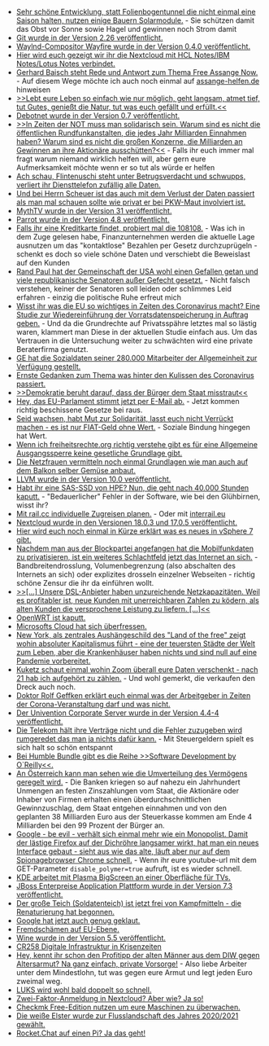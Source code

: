 * [Sehr schöne Entwicklung, statt Folienbogentunnel die nicht einmal eine Saison halten, nutzen einige Bauern Solarmodule.](https://www.sonnenseite.com/de/wirtschaft/himbeeren-unter-solarmodulen-statt-unter-folientunneln.html) - Sie schützen damit das Obst vor Sonne sowie Hagel und gewinnen noch Strom damit
* [Git wurde in der Version 2.26 veröffentlicht.](https://www.phoronix.com/scan.php?page=news_item&px=Git-2.26-Released)
* [Waylnd-Compositor Wayfire wurde in der Version 0.4.0 veröffentlicht.](https://www.pro-linux.de/news/1/27892/wayland-compositor-wayfire-040-freigegeben.html)
* [Hier wird euch gezeigt wir ihr die Nextcloud mit HCL Notes/IBM Notes/Lotus Notes verbindet.](https://nextcloud.com/blog/the-perfect-integration-of-nextcloud-in-hcl-notes-formerly-ibm-notes-or-lotus-notes/)
* [Gerhard Baisch steht Rede und Antwort zum Thema Free Assange Now.](https://weltnetz.tv/video/2302-free-assange-now) - Auf diesem Wege möchte ich auch noch einmal auf [assange-helfen.de](https://assange-helfen.de/) hinweisen
* [>>Lebt eure Leben so einfach wie nur möglich, geht langsam, atmet tief, tut Gutes, genießt die Natur, tut was euch gefällt und erfüllt.<<]()
* [Debotnet wurde in der Version 0.7 veröffentlicht.](https://www.ghacks.net/2020/03/22/latest-debotnet-release-features/)
* [>>In Zeiten der NOT muss man solidarisch sein. Warum sind es nicht die öffentlichen Rundfunkanstalten, die jedes Jahr Milliarden Einnahmen haben? Warum sind es nicht die großen Konzerne, die Milliarden an Gewinnen an ihre Aktionäre ausschütten?<<](https://netzfrauen.org/2020/03/22/cornavirus/) - Falls ihr euch immer mal fragt warum niemand wirklich helfen will, aber gern eure Aufmerksamkeit möchte wenn er so tut als würde er helfen
* [Ach schau, Flintenuschi steht unter Betrugsverdacht und schwupps, verliert ihr Diensttelefon zufällig alle Daten.](https://www.zeit.de/politik/deutschland/2020-01/berateraffaere-ursula-von-der-leyen-handydaten-geloescht)
* [Und bei Herrn Scheuer ist das auch mit dem Verlust der Daten passiert als man mal schauen sollte wie privat er bei PKW-Maut involviert ist.](https://www.tagesschau.de/inland/scheuer-handydaten-geloescht-101.html)
* [MythTV wurde in der Version 31 veröffentlicht.](https://www.phoronix.com/scan.php?page=news_item&px=MythTV-31-Released)
* [Parrot wurde in der Version 4.8 veröffentlicht.](https://parrotsec.org/blog/parrot-4.8-release-notes/)
* [Falls ihr eine Kreditkarte findet, probiert mal die 108108.](https://blog.fefe.de/?ts=a08611a1) - Was ich in dem Zuge gelesen habe, Finanzunternehmen werden die aktuelle Lage ausnutzen um das "kontaktlose" Bezahlen per Gesetz durchzuprügeln - schenkt es doch so viele schöne Daten und verschiebt die Beweislast auf den Kunden
* [Rand Paul hat der Gemeinschaft der USA wohl einen Gefallen getan und viele republikanische Senatoren außer Gefecht gesetzt.](https://blog.fefe.de/?ts=a086589f) - Nicht falsch verstehen, keiner der Senatoren soll leiden oder schlimmes Leid erfahren - einzig die politische Ruhe erfreut mich
* [Wisst ihr was die EU so wichtiges in Zeiten des Coronavirus macht? Eine Studie zur Wiedereinführung der Vorratsdatenspeicherung in Auftrag geben.](https://www.patrick-breyer.de/?p=590633) - Und da die Grundrechte auf Privatsspähre letztes mal so lästig waren, klammert man Diese in der aktuellen Studie einfach aus. Um das Vertrauen in die Untersuchung weiter zu schwächten wird eine private Beraterfirma genutzt.
* [GE hat die Sozialdaten seiner 280.000 Mitarbeiter der Allgemeinheit zur Verfügung gestellt.](https://www.bleepingcomputer.com/news/security/tech-giant-ge-discloses-data-breach-after-service-provider-hack/)
* [Ernste Gedanken zum Thema was hinter den Kulissen des Coronavirus passiert.](https://www.youtube.com/watch?v=aYZ2gVs9U7o)
* [>>Demokratie beruht darauf, dass der Bürger dem Staat misstraut<<](https://www.neues-deutschland.de/artikel/1134657.corona-und-buergerrechte-demokratie-beruht-darauf-dass-der-buerger-dem-staat-misstraut.html)
* [Hey, das EU-Parlament stimmt jetzt per E-Mail ab.](https://www.behoerden-spiegel.de/2020/03/24/eu-parlament-stimmt-per-e-mail-ab/) - Jetzt kommen richtig beschissene Gesetze bei raus.
* [Seid wachsen, habt Mut zur Solidarität, lasst euch nicht Verrückt machen - es ist nur FIAT-Geld ohne Wert.](https://youtu.be/aYZ2gVs9U7o?t=2283) - Soziale Bindung hingegen hat Wert.
* [Wenn ich freiheitsrechte.org richtig verstehe gibt es für eine Allgemeine Ausgangssperre keine gesetliche Grundlage gibt.](https://freiheitsrechte.org/corona-und-grundrechte/)
* [Die Netzfrauen vermitteln noch einmal Grundlagen wie man auch auf dem Balkon selber Gemüse anbaut.](https://netzfrauen.org/2020/03/25/garten-5/)
* [LLVM wurde in der Version 10.0 veröffentlicht.](https://www.pro-linux.de/news/1/27900/llvm-100-freigegeben.html)
* [Habt ihr eine SAS-SSD von HPE? Nun, die geht nach 40.000 Stunden kaputt.](https://www.golem.de/news/firmware-bug-hpes-ssds-fallen-garantiert-nach-40-000-stunden-aus-2003-147481.html) - "Bedauerlicher" Fehler in der Software, wie bei den Glühbirnen, wisst ihr?
* [Mit rail.cc individuelle Zugreisen planen.](https://rail.cc/de) - Oder mit [interrail.eu](https://www.interrail.eu/de/)
* [Nextcloud wurde in den Versionen 18.0.3 und 17.0.5 veröffentlicht.](https://nextcloud.com/blog/update-18-0-3-and-17-0-5-out-update-soon/)
* [Hier wird euch noch einmal in Kürze erklärt was es neues in vSphere 7 gibt.](https://4sysops.com/archives/whats-new-in-content-libraries-in-vsphere-7/)
* [Nachdem man aus der Blockpartei angefangen hat die Mobilfunkdaten zu privatisieren, ist ein weiteres Schlachtfeld jetzt das Internet an sich.](https://www.golem.de/news/bundesnetzagentur-netzbetreiber-duerfen-dienste-und-zugaenge-drosseln-2003-147499.html) - Bandbreitendrosslung, Volumenbegrenzung (also abschalten des Internets an sich) oder explizites drosseln einzelner Webseiten - richtig schöne Zensur die ihr da einführen wollt.
* [>>[...] Unsere DSL-Anbieter haben unzureichende Netzkapazitäten. Weil es profitabler ist, neue Kunden mit unerreichbaren Zahlen zu ködern, als alten Kunden die versprochene Leistung zu liefern. [...]<<](https://blog.fefe.de/?ts=a085b74f)
* [OpenWRT ist kaputt.](https://blog.fefe.de/?ts=a0858a4e)
* [Microsofts Cloud hat sich überfressen.](https://blog.fefe.de/?ts=a08582e5)
* [New York, als zentrales Aushängeschild des "Land of the free" zeigt wohin absoluter Kapitalismus führt - eine der teuersten Städte der Welt zum Leben, aber die Krankenhäuser haben nichts und sind null auf eine Pandemie vorbereitet.](https://blog.fefe.de/?ts=a082c7ee)
* [Kuketz schaut einmal wohin Zoom überall eure Daten verschenkt - nach 21 hab ich aufgehört zu zählen.](https://www.kuketz-blog.de/zoom-uebermittelt-personenbezogene-daten-an-drittanbieter/) - Und wohl gemerkt, die verkaufen den Dreck auch noch.
* [Doktor Rolf Geffken erklärt euch einmal was der Arbeitgeber in Zeiten der Corona-Veranstaltung darf und was nicht.](https://weltnetz.tv/video/2305-corona-und-arbeitsrecht)
* [Der Univention Corporate Server wurde in der Version 4.4-4 veröffentlicht.](https://www.pro-linux.de/news/1/27901/univention-corporate-server-44-4-freigegeben.html)
* [Die Telekom hält ihre Verträge nicht und die Fehler zuzugeben wird rumgeredet das man ja nichts dafür kann.](https://www.golem.de/news/lte-telekom-hat-ausbauziele-in-zwei-bundeslaendern-nicht-erfuellt-2003-147514.html) - Mit Steuergeldern spielt es sich halt so schön entspannt
* [Bei Humble Bundle gibt es die Reihe >>Software Development by O`Reilly<<.](https://www.pro-linux.de/news/1/27903/humble-bundle-software-development-by-oreilly-gestartet.html)
* [An Österreich kann man sehen wie die Umverteilung des Vermögens geregelt wird.](https://npr.news.eulu.info/2020/03/26/corona-koste-es-was-es-wolle-ein-neoliberaler-raubzug/) - Die Banken kriegen so auf nahezu ein Jahrhundert Unmengen an festen Zinszahlungen vom Staat, die Aktionäre oder Inhaber von Firmen erhalten einen überdurchschnittlichen Gewinnzuschlag, dem Staat entgehen einnahmen und von den geplanten 38 Milliarden Euro aus der Steuerkasse kommen am Ende 4 Milliarden bei den 99 Prozent der Bürger an.
* [Google - be evil - verhält sich einmal mehr wie ein Monopolist. Damit der lästige Firefox auf der Dichröhre langsamer wirkt, hat man ein neues Interface gebaut - sieht aus wie das alte, läuft aber nur auf dem Spionagebrowser Chrome schnell.](https://www.ghacks.net/2020/03/26/make-youtube-faster-on-firefox-with-this-extension/) - Wenn ihr eure youtube-url mit dem GET-Parameter `disable_polymer=true` aufruft, ist es wieder schnell.
* [KDE arbeitet mit Plasma BigScreen an einer Oberfläche für TVs.](https://www.pro-linux.de/news/1/27902/plasma-bigscreen-kde-f%C3%BCr-fernseher.html)
* [JBoss Enterpreise Application Plattform wurde in der Version 7.3 veröffentlicht.](https://www.pro-linux.de/news/1/27904/jboss-enterprise-application-platform-73-erschienen.html)
* [Der große Teich (Soldatenteich) ist jetzt frei von Kampfmitteln - die Renaturierung hat begonnen.](https://www.youtube.com/watch?v=DtAvnVk7YwQ)
* [Google hat jetzt auch genug geklaut.](https://www.theregister.co.uk/2020/03/26/google_gsuite_outage/)
* [Fremdschämen auf EU-Ebene.](https://blog.fefe.de/?ts=a083c28c)
* [Wine wurde in der Version 5.5 veröffentlicht.](http://www.phoronix.com/scan.php?page=news_item&px=Wine-5.5-Released)
* [CR258 Digitale Infrastruktur in Krisenzeiten](https://chaosradio.de/cr258-digitale-infrastruktur-in-krisenzeiten)
* [Hey, kennt ihr schon den Profitipp der alten Männer aus dem DIW gegen Altersarmut? Na ganz einfach, private Vorsorge!](https://www.maskenfall.de/?p=14012) - Also liebe Arbeiter unter dem Mindestlohn, tut was gegen eure Armut und legt jeden Euro zweimal weg.
* [LUKS wird wohl bald doppelt so schnell.](https://www.pro-linux.de/news/1/27908/disk-verschl%C3%BCsselung-in-linux-wird-schneller.html)
* [Zwei-Faktor-Anmeldung in Nextcloud? Aber wie? Ja so!](https://nextcloud.com/blog/security-in-nextcloud-how-to-block-99-9-of-attacks/)
* [Checkmk Free-Edition nutzen um eure Maschinen zu überwachen.](https://www.windowspro.de/thomas-drilling/windows-esxi-server-checkmk-free-edition-ueberwachen)
* [Die weiße Elster wurde zur Flusslandschaft des Jahres 2020/2021 gewählt.](https://sachsen.nabu.de/naturundlandschaft/auenzentrum/27786.html)
* [Rocket.Chat auf einen Pi? Ja das geht!](https://opensource.com/article/20/3/raspberry-pi-rocketchat)
